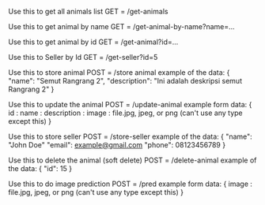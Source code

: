 Use this to get all animals list
GET = /get-animals

Use this to get animal by name
GET = /get-animal-by-name?name=...

Use this to get animal by id
GET = /get-animal?id=...

Use this to Seller by Id
GET = /get-seller?id=5

Use this to store animal
POST = /store animal
example of the data:
{
  "name": "Semut Rangrang 2",
  "description": "Ini adalah deskripsi semut Rangrang 2"
}

Use this to update the animal
POST = /update-animal
example form data:
{
  id : 
  name :
  description :
  image : file.jpg, jpeg, or png (can't use any type except this)
}

Use this to store seller
POST = /store-seller
example of the data:
{
  "name": "John Doe"
  "email": example@gmail.com
  "phone": 08123456789
}

Use this to delete the animal (soft delete)
POST = /delete-animal
example of the data:
{
  "id": 15
}

Use this to do image prediction
POST = /pred
example form data:
{
  image : file.jpg, jpeg, or png (can't use any type except this)
}
